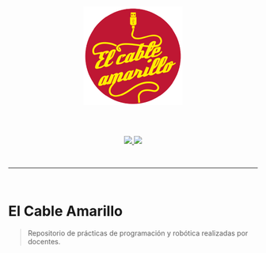 <div align="center">
  <img align="center" src="logo-el-cable-amarillo.png"/>
  
  <br /><br />
  
  <a target="_blank" href="https://travis-ci.org/ElCableAmarillo/elcableamarillo.cc">
    <img src="https://travis-ci.org/ElCableAmarillo/elcableamarillo.cc.svg?branch=master">
  </a>
  <a target="_blank" href="https://creativecommons.org/licenses/by-sa/4.0/deed.es_ES">
    <img src="https://badgen.net/badge/license/ccbysa%204.0/orange">
  </a>
</div>

<br /><hr /><br />

# El Cable Amarillo

> Repositorio de prácticas de programación y robótica realizadas por docentes.

